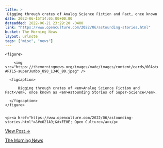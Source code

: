 ```yaml
---
title: > 
 Digging through crates of Analog Science Fiction and Fact, once known as Astounding Stories of Super-Science.
date: 2022-06-15T14:05:00+00:00
dateadded: 2022-06-21 23:29:20 -0400
link: "https://www.openculture.com/2022/06/astounding-stories.html"
bucket: The Morning News
layout: urlnote
tags: ["misc", "news"]
--- 
```




  
    
  

  
    <figure>
      
        <img src="https://themorningnews.org/images/made/images/content/cards/00Astounding-ART15-superJumbo_890_1346_80.jpeg" />
      
      <figcaption>
        
          Digging through crates of <em>Analog Science Fiction and Fact</em>, once known as <em>Astounding Stories of Super-Science</em>.
        
      </figcaption>
    </figure>

    
    <p><a href="https://www.openculture.com/2022/06/astounding-stories.html">&#x021A9;&#xFE0E; Open Culture</a></p>
    
  
  <p><a href="https://themorningnews.org/p/digging-through-crates-of-analog-science-fiction-and-fact">View Post &rarr;</a></p>



 <!-- end excerpt --> 
<div class='bucket'><a class='internal-link' href='/buckets/the-morning-news'>The Morning News</a></div> 
